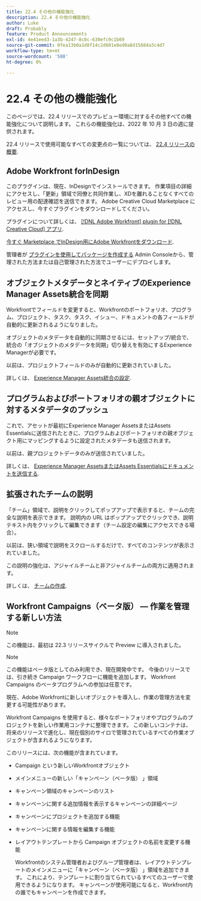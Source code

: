```yaml
---
title: 22.4 その他の機能強化
description: 22.4 その他の機能強化
author: Luke
draft: Probably
feature: Product Announcements
exl-id: 4e41eed3-1a3b-4247-8c0c-630efc9c1b69
source-git-commit: 0fea13b0a1d8f14c2d601e0ed0a8d15684a3c4d7
workflow-type: tm+mt
source-wordcount: '588'
ht-degree: 0%

---
```


# 22.4 その他の機能強化

このページでは、22.4 リリースでのプレビュー環境に対するその他すべての機能強化について説明します。 これらの機能強化は、2022 年 10 月 3 日の週に提供されます。

22.4 リリースで使用可能なすべての変更点の一覧については、 [22.4 リリースの概要](/help/quicksilver/product-announcements/product-releases/22.4-release-activity/22-4-release-overview.md).

## Adobe Workfront forInDesign

このプラグインは、現在、InDesignでインストールできます。 作業項目の詳細にアクセスし、「更新」領域で同僚と共同作業し、XDを離れることなくすべてのレビュー用の配達確認を送信できます。 Adobe Creative Cloud Marketplace にアクセスし、今すぐプラグインをダウンロードしてください。

プラグインについて詳しくは、 [[!DNL Adobe Workfront] plugin for [!DNL Creative Cloud] アプリ](/help/quicksilver/workfront-integrations-and-apps/adobe-workfront-for-creative-cloud/wf-adobe-cc.md).

[今すぐ Marketplace でInDesign用にAdobe Workfrontをダウンロード](https://exchange.adobe.com/apps/cc/108938/adobe-workfront-for-indesign).

管理者が [プラグインを使用してパッケージを作成する](https://helpx.adobe.com/in/enterprise/using/manage-extensions.html) Admin Consoleから、管理された方法または自己管理された方法でユーザーにデプロイします。

## オブジェクトメタデータとネイティブのExperience Manager Assets統合を同期

Workfrontでフィールドを変更すると、Workfrontのポートフォリオ、プログラム、プロジェクト、タスク、タスク、イシュー、ドキュメントの各フィールドが自動的に更新されるようになりました。

オブジェクトのメタデータを自動的に同期させるには、セットアップ/統合で、統合の「オブジェクトのメタデータを同期」切り替えを有効にするExperience Managerが必要です。

以前は、プロジェクトフィールドのみが自動的に更新されていました。

詳しくは、 [Experience Manager Assets統合の設定](/help/quicksilver/administration-and-setup/configure-integrations/configure-aacs-integration.md).

## プログラムおよびポートフォリオの親オブジェクトに対するメタデータのプッシュ

これで、アセットが最初にExperience Manager AssetsまたはAssets Essentialsに送信されたときに、プログラムおよびポートフォリオの親オブジェクト用にマッピングするように設定されたメタデータも送信されます。

以前は、親プロジェクトデータのみが送信されていました。

詳しくは、 [Experience Manager AssetsまたはAssets Essentialsにドキュメントを送信する](/help/quicksilver/documents/adobe-workfront-for-experience-manager-assets-essentials/send-to-aem.md).

## 拡張されたチームの説明

「チーム」領域で、説明をクリックしてポップアップで表示すると、チームの完全な説明を表示できます。 説明内の URL はポップアップでクリックでき、説明テキスト内をクリックして編集できます（チーム設定の編集にアクセスできる場合）。

以前は、狭い領域で説明をスクロールするだけで、すべてのコンテンツが表示されていました。

この説明の強化は、アジャイルチームと非アジャイルチームの両方に適用されます。

詳しくは、 [チームの作成](/help/quicksilver/people-teams-and-groups/create-and-manage-teams/create-a-team.md).

## Workfront Campaigns（ベータ版） — 作業を管理する新しい方法

>[!NOTE]
>
>この機能は、最初は 22.3 リリースサイクルで Preview に導入されました。

>[!NOTE]
>
>この機能はベータ版としてのみ利用でき、現在開発中です。 今後のリリースでは、引き続き Campaign ワークフローに機能を追加します。 Workfront Campaigns のベータプログラムへの参加は任意です。

現在、Adobe Workfrontに新しいオブジェクトを導入し、作業の管理方法を変更する可能性があります。

Workfront Campaigns を使用すると、様々なポートフォリオやプログラムのプロジェクトを新しい作業用コンテナに整理できます。 この新しいコンテナは、将来のリリースで進化し、現在個別のサイロで管理されているすべての作業オブジェクトが含まれるようになります。

このリリースには、次の機能が含まれています。

* Campaign という新しいWorkfrontオブジェクト

* メインメニューの新しい「キャンペーン（ベータ版） 」領域

* キャンペーン領域のキャンペーンのリスト

* キャンペーンに関する追加情報を表示するキャンペーンの詳細ページ

* キャンペーンにプロジェクトを追加する機能

* キャンペーンに関する情報を編集する機能

* レイアウトテンプレートから Campaign オブジェクトの名前を変更する機能

   Workfrontのシステム管理者およびグループ管理者は、レイアウトテンプレートのメインメニューに「キャンペーン（ベータ版） 」領域を追加できます。 これにより、テンプレートに割り当てられているすべてのユーザーで使用できるようになります。 キャンペーンが使用可能になると、Workfront内の誰でもキャンペーンを作成できます。


